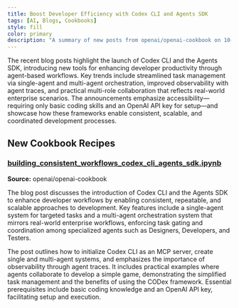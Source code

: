 ```yaml
---
title: Boost Developer Efficiency with Codex CLI and Agents SDK
tags: [AI, Blogs, Cookbooks]
style: fill
color: primary
description: "A summary of new posts from openai/openai-cookbook on 10-03"
---
```

The recent blog posts highlight the launch of Codex CLI and the Agents SDK, introducing new tools for enhancing developer productivity through agent-based workflows. Key trends include streamlined task management via single-agent and multi-agent orchestration, improved observability with agent traces, and practical multi-role collaboration that reflects real-world enterprise scenarios. The announcements emphasize accessibility—requiring only basic coding skills and an OpenAI API key for setup—and showcase how these frameworks enable consistent, scalable, and coordinated development processes.

## New Cookbook Recipes

### [building_consistent_workflows_codex_cli_agents_sdk.ipynb](https://github.com/openai/openai-cookbook/blob/448dae81ed191e6c217763f3f7d3a7396de95e68/examples/codex/codex_mcp_agents_sdk/building_consistent_workflows_codex_cli_agents_sdk.ipynb)
**Source:** openai/openai-cookbook

The blog post discusses the introduction of Codex CLI and the Agents SDK to enhance developer workflows by enabling consistent, repeatable, and scalable approaches to development. Key features include a single-agent system for targeted tasks and a multi-agent orchestration system that mirrors real-world enterprise workflows, enforcing task gating and coordination among specialized agents such as Designers, Developers, and Testers.

The post outlines how to initialize Codex CLI as an MCP server, create single and multi-agent systems, and emphasizes the importance of observability through agent traces. It includes practical examples where agents collaborate to develop a simple game, demonstrating the simplified task management and the benefits of using the CODex framework. Essential prerequisites include basic coding knowledge and an OpenAI API key, facilitating setup and execution.
